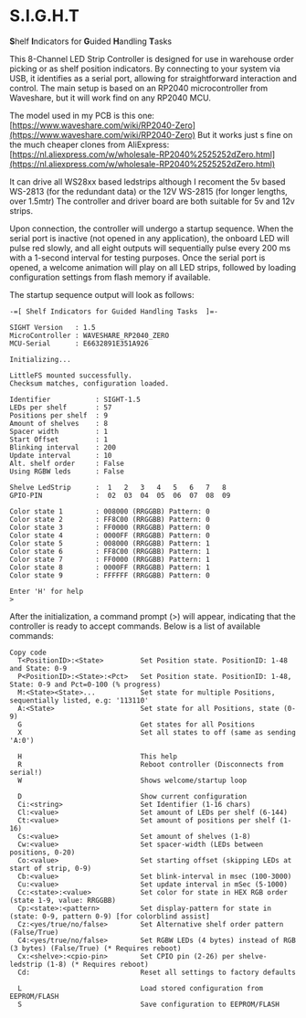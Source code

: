 # S.I.G.H.T
**S**helf **I**ndicators for **G**uided **H**andling **T**asks 


This 8-Channel LED Strip Controller is designed for use in warehouse order picking or as shelf position indicators. By connecting to your system via USB, it identifies as a serial port, allowing for straightforward interaction and control.
The main setup is based on an RP2040 microcontroller from Waveshare, but it will work find on any RP2040 MCU.

The model used in my PCB is this one: [https://www.waveshare.com/wiki/RP2040-Zero](https://www.waveshare.com/wiki/RP2040-Zero)
But it works just s fine on the much cheaper clones from AliExpress: [https://nl.aliexpress.com/w/wholesale-RP2040%2525252dZero.html](https://nl.aliexpress.com/w/wholesale-RP2040%2525252dZero.html)

It can drive all WS28xx based ledstrips although I recoment the 5v based WS-2813 (for the redundant data) or the 12V WS-2815 (for longer lengths, over 1.5mtr)
The controller and driver board are both suitable for 5v and 12v strips.

Upon connection, the controller will undergo a startup sequence. When the serial port is inactive (not opened in any application), the onboard LED will pulse red slowly, and all eight outputs will sequentially pulse every 200 ms with a 1-second interval for testing purposes. Once the serial port is opened, a welcome animation will play on all LED strips, followed by loading configuration settings from flash memory if available.

The startup sequence output will look as follows:

```
-=[ Shelf Indicators for Guided Handling Tasks  ]=-

SIGHT Version   : 1.5
MicroController : WAVESHARE_RP2040_ZERO
MCU-Serial      : E6632891E351A926

Initializing...

LittleFS mounted successfully.
Checksum matches, configuration loaded.

Identifier           : SIGHT-1.5
LEDs per shelf       : 57
Positions per shelf  : 9
Amount of shelves    : 8
Spacer width         : 1
Start Offset         : 1
Blinking interval    : 200
Update interval      : 10
Alt. shelf order     : False
Using RGBW leds      : False

Shelve LedStrip      :  1   2   3   4   5   6   7   8
GPIO-PIN             :  02  03  04  05  06  07  08  09

Color state 1        : 008000 (RRGGBB) Pattern: 0
Color state 2        : FF8C00 (RRGGBB) Pattern: 0
Color state 3        : FF0000 (RRGGBB) Pattern: 0
Color state 4        : 0000FF (RRGGBB) Pattern: 0
Color state 5        : 008000 (RRGGBB) Pattern: 1
Color state 6        : FF8C00 (RRGGBB) Pattern: 1
Color state 7        : FF0000 (RRGGBB) Pattern: 1
Color state 8        : 0000FF (RRGGBB) Pattern: 1
Color state 9        : FFFFFF (RRGGBB) Pattern: 0

Enter 'H' for help
>
```


After the initialization, a command prompt (>) will appear, indicating that the controller is ready to accept commands. Below is a list of available commands:

```
Copy code
  T<PositionID>:<State>         Set Position state. PositionID: 1-48 and State: 0-9
  P<PositionID>:<State>:<Pct>   Set Position state. PositionID: 1-48, State: 0-9 and Pct=0-100 (% progress)
  M:<State><State>...           Set state for multiple Positions, sequentially listed, e.g: '113110'
  A:<State>                     Set state for all Positions, state (0-9)
  G                             Get states for all Positions
  X                             Set all states to off (same as sending 'A:0')

  H                             This help
  R                             Reboot controller (Disconnects from serial!)
  W                             Shows welcome/startup loop

  D                             Show current configuration
  Ci:<string>                   Set Identifier (1-16 chars)
  Cl:<value>                    Set amount of LEDs per shelf (6-144)
  Ct:<value>                    Set amount of positions per shelf (1-16)
  Cs:<value>                    Set amount of shelves (1-8)
  Cw:<value>                    Set spacer-width (LEDs between positions, 0-20)
  Co:<value>                    Set starting offset (skipping LEDs at start of strip, 0-9)
  Cb:<value>                    Set blink-interval in msec (100-3000)
  Cu:<value>                    Set update interval in mSec (5-1000)
  Cc:<state>:<value>            Set color for state in HEX RGB order (state 1-9, value: RRGGBB)
  Cp:<state>:<pattern>          Set display-pattern for state in (state: 0-9, pattern 0-9) [for colorblind assist]
  Cz:<yes/true/no/false>        Set Alternative shelf order pattern (False/True)
  C4:<yes/true/no/false>        Set RGBW LEDs (4 bytes) instead of RGB (3 bytes) (False/True) (* Requires reboot)
  Cx:<shelve>:<cpio-pin>        Set CPIO pin (2-26) per shelve-ledstrip (1-8) (* Requires reboot)
  Cd:                           Reset all settings to factory defaults

  L                             Load stored configuration from EEPROM/FLASH
  S                             Save configuration to EEPROM/FLASH
```

